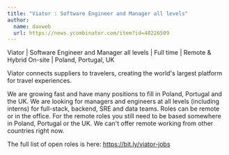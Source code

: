 ```yaml
---
title: "Viator : Software Engineer and Manager all levels"
author:
  name: davweb
  url: https://news.ycombinator.com/item?id=40226509
---
```

Viator | Software Engineer and Manager all levels | Full time | Remote &amp; Hybrid On-site | Poland, Portugal, UK

Viator connects suppliers to travelers, creating the world&#x27;s largest platform for travel experiences.

We are growing fast and have many positions to fill in Poland, Portugal and the UK.  We are looking for managers and engineers at all levels (including interns) for full-stack, backend, SRE and data teams.  Roles can be remote or in the office.  For the remote roles you still need to be based somewhere in Poland, Portugal or the UK. We can&#x27;t offer remote working from other countries right now.

The full list of open roles is here: <a href="https:&#x2F;&#x2F;bit.ly&#x2F;viator-jobs" rel="nofollow">https:&#x2F;&#x2F;bit.ly&#x2F;viator-jobs</a>
